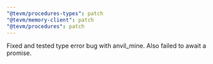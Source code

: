 ```yaml
---
"@tevm/procedures-types": patch
"@tevm/memory-client": patch
"@tevm/procedures": patch
---
```


Fixed and tested type error bug with anvil_mine. Also failed to await a promise.
